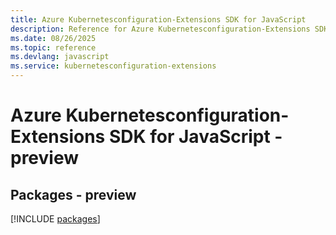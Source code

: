 ```yaml
---
title: Azure Kubernetesconfiguration-Extensions SDK for JavaScript
description: Reference for Azure Kubernetesconfiguration-Extensions SDK for JavaScript
ms.date: 08/26/2025
ms.topic: reference
ms.devlang: javascript
ms.service: kubernetesconfiguration-extensions
---
```

# Azure Kubernetesconfiguration-Extensions SDK for JavaScript - preview
## Packages - preview
[!INCLUDE [packages](kubernetesconfiguration-extensions-index.md)]